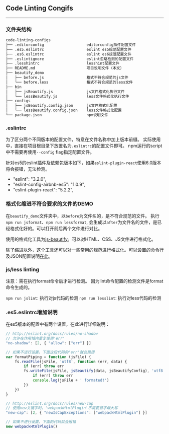 ## Code Linting Congifs
---

### 文件夹结构
```bash
code-linting-configs
├── .editorconfig                   editorconfig插件配置文件
├── .es5.eslintrc                   eslint es5规范配置文件
├── .es6.eslintrc                   eslint es6规范配置文件
├── .eslintignore                   eslint忽略检测的配置文件
├── .lesshintrc                     lesshint配置文件
├── README.md                       项目说明文件（本文）
├── beautify_demo
│   ├── before.js                   格式不符合规范的js文件
│   └── before.less                 格式不符合规范的less文件
├── bin
│   ├── jsBeautify.js               js文件格式化执行文件
│   └── lessBeautify.js             less文件格式化执行文件
├── configs
│   ├── jsBeautify.config.json      js文件格式化配置
│   └── lessBeautify.config.json    less文件格式化配置
└── package.json                    npm说明文件
```

### .eslintrc
为了区分两个不同版本的配置文件，特意在文件名称中加上版本前缀。
实际使用中，直接在项目根目录下放置名为`.eslintrc`的配置文件即可。
npm运行的script中不需要再使用`--config` flag指定配置文件。

针对es5的eslint插件及依赖包版本如下，如果`eslint-plugin-react`使用6.0版本将会报错，无法检测。
- "eslint": "3.2.0",
- "eslint-config-airbnb-es5": "1.0.9",
- "eslint-plugin-react": "5.2.2",


### 格式化缩进不符合要求的文件的DEMO
在`beautify_demo`文件夹中，以`before`为文件名的，是不符合规范的文件。
执行`npm run jsformat`、`npm run lessformat`, 会生成以`after`为文件名的文件，是已经格式化好的。可以打开前后两个文件进行对比。

使用的格式化工具为[js-beautify](https://www.npmjs.com/package/js-beautify)。可以对HTML、CSS、JS文件进行格式化。

除了缩进以外，这个工具还可以对一些常用的规范进行格式化。可以设置的命令行及JSON配置说明[在此](https://www.npmjs.com/package/js-beautify#options)。


### js/less linting
注意：需在执行format命令后才进行检测。
因为lint命令配置的检测文件是format命令生成的。

`npm run jslint`: 执行对js代码的检测
`npm run lesslint`: 执行对less代码的检测


### .es5.eslintrc增加说明
在es5版本的配置中有两个设置，在此进行详细说明：

```javascript
// http://eslint.org/docs/rules/no-shadow
// 允许在作用域内重复使用'err'
"no-shadow": [2, { "allow": ["err"] }]

// 如果不进行设置，下面这段代码的'err'就会报错
var formatPiping = function (jsFile) {
    fs.readFile(jsFile, 'utf8', function (err, data) {
        if (err) throw err
        fs.writeFile(jsFile, jsBeautify(data, jsBeautifyConfig), 'utf8', function (err) {
            if (err) throw err
            console.log(jsFile + ' formated!')
        })
    })
}
```

```javascript
// http://eslint.org/docs/rules/new-cap
// 使用new关键字时，'webpackHtmlPlugin'不需要首字母大写
"new-cap": [2, { "newIsCapExceptions": ["webpackHtmlPlugin"] }]

// 如果不进行设置，下面的代码就会报错
new webpackHtmlPlugin()
```
